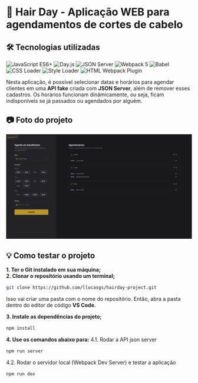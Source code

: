 # :haircut: Hair Day - Aplicação WEB para agendamentos de cortes de cabelo

## :hammer_and_wrench: Tecnologias utilizadas

![JavaScript ES6+](https://img.shields.io/badge/JavaScript-ES6%2B-yellow?logo=javascript&logoColor=white&style=for-the-badge)
![Day.js](https://img.shields.io/badge/Day.js-manipulação%20de%20datas-blue?logo=day.js&logoColor=white&style=for-the-badge)
![JSON Server](https://img.shields.io/badge/JSON%20Server-API%20fake-brightgreen?logo=json&logoColor=white&style=for-the-badge)
![Webpack 5](https://img.shields.io/badge/Webpack%205-empacotador-purple?logo=webpack&logoColor=white&style=for-the-badge)
![Babel](https://img.shields.io/badge/Babel-transpilador%20ES6%2B-orange?logo=babel&logoColor=white&style=for-the-badge)
![CSS Loader](https://img.shields.io/badge/CSS%20Loader-carregamento%20de%20estilos-blue?logo=css3&logoColor=white&style=for-the-badge)
![Style Loader](https://img.shields.io/badge/Style%20Loader-carregamento%20de%20estilos-blue?logo=css3&logoColor=white&style=for-the-badge)
![HTML Webpack Plugin](https://img.shields.io/badge/HTML%20Webpack%20Plugin-index.html-red?logo=html5&logoColor=white&style=for-the-badge)

Nesta aplicação, é possível selecionar datas e horários para agendar clientes em uma **API fake** criada com **JSON Server**, além de remover esses cadastros.
Os horários funcionam dinâmicamente, ou seja, ficam indisponíveis se já passados ou agendados por alguém.

## :camera: Foto do projeto

<img src="./src/assets/hair-day-project.png" alt="Foto do projeto" />

## :bulb: Como testar o projeto

**1. Ter o Git instalado em sua máquina;**</br>
**2. Clonar o repositório usando um terminal;**

```bash
git clone https://github.com/llucasgs/hairday-project.git
```

Isso vai criar uma pasta com o nome do repositório. Então, abra a pasta dentro do editor de código **VS Code.**

**3. Instale as dependências do projeto;**

```bash
npm install
```

**4. Use os comandos abaixo para:**
4.1. Rodar a API json server

```bash
npm run server
```

4.2. Rodar o servidor local (Webpack Dev Server) e testar a aplicação

```bash
npm run dev
```
